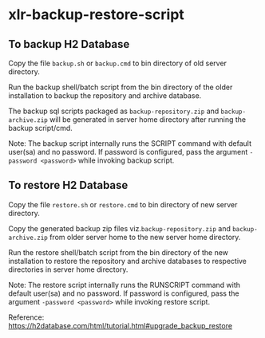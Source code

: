# xlr-backup-restore-script

## To backup H2 Database
Copy the file `backup.sh` or `backup.cmd` to bin directory of old server directory.

Run the backup shell/batch script from the bin directory of the older installation to backup the repository and archive database.

The backup sql scripts packaged as `backup-repository.zip` and `backup-archive.zip`  will be generated in server home directory after running the backup script/cmd. 

Note: The backup script internally runs the SCRIPT command with default user(sa) and no password.
If password is configured, pass the argument `-password <password>` while invoking backup script.
## To restore H2 Database
Copy the file `restore.sh` or `restore.cmd` to bin directory of new server directory.

Copy the generated backup zip files viz.`backup-repository.zip` and `backup-archive.zip` from older server home to the new server home directory.

Run the restore shell/batch script from the bin directory of the new installation to restore the repository and archive databases to respective directories in server home directory.

Note: The restore script internally runs the RUNSCRIPT command with default user(sa) and no password. 
If password is configured, pass the argument `-password <password>` while invoking restore script.

Reference: https://h2database.com/html/tutorial.html#upgrade_backup_restore